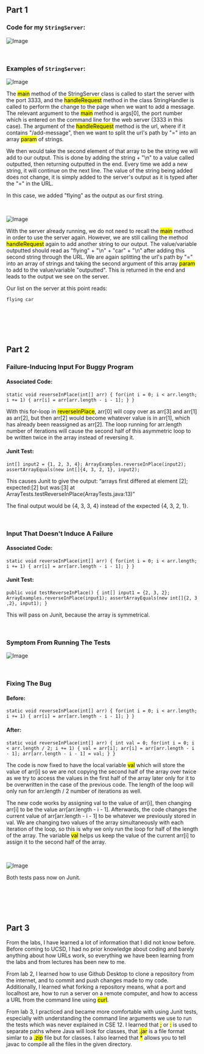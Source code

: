 ## Part 1

### Code for my `StringServer`:

![Image](StringServer_Code.png)

<br/>

### Examples of `StringServer`:

![Image](StringServer_Example_1.png)

The <mark>main</mark> method of the StringServer class is called to start the server with the port 3333, and the <mark>handleRequest</mark> method in the class StringHandler is called to perform the change to the page when we want to add a message. The relevant argument to the <mark>main</mark> method is args[0], the port number which is entered on the command line for the web server (3333 in this case). The argument of the <mark>handleRequest</mark> method is the url, where if it contains "/add-message", then we want to split the url's path by "=" into an array <mark>param</mark> of strings. 

We then would take the second element of that array to be the string we will add to our output. This is done by adding the string + "\n" to a value called outputted, then returning outputted in the end. Every time we add a new string, it will continue on the next line. The value of the string being added does not change, it is simply added to the server's output as it is typed after the "=" in the URL.

In this case, we added "flying" as the output as our first string.

<br/>

![Image](StringServer_Example_2.png)

With the server already running, we do not need to recall the <mark>main</mark> method in order to use the server again. However, we are still calling the method <mark>handleRequest</mark> again to add another string to our output. The value/variable outputted should read as "flying" + "\n" + "car" + "\n" after adding this second string through the URL. We are again splitting the url's path by "=" into an array of strings and taking the second argument of this array <mark>param</mark> to add to the value/variable "outputted". This is returned in the end and leads to the output we see on the server.

Our list on the server at this point reads:

`flying
car`

<br/>

<br/>

<br/>

<br/>

## Part 2

### Failure-Inducing Input For Buggy Program

#### Associated Code:

`static void reverseInPlace(int[] arr) {
    for(int i = 0; i < arr.length; i += 1) {
      arr[i] = arr[arr.length - i - 1];
    }
  }`

With this for-loop in <mark>reverseInPlace</mark>, arr[0] will copy over as arr[3] and arr[1] as arr[2], but then arr[2] would become whatever value is in arr[1], which has already been reassigned as arr[2]. The loop running for arr.length number of iterations will cause the second half of this asymmetric loop to be written twice in the array instead of reversing it.

#### Junit Test:

`int[] input2 = {1, 2, 3, 4};
ArrayExamples.reverseInPlace(input2);
assertArrayEquals(new int[]{4, 3, 2, 1}, input2);`

This causes Junit to give the output: “arrays first differed at element [2]; expected:[2] but was:[3] at ArrayTests.testReverseInPlace(ArrayTests.java:13)”

The final output would be {4, 3, 3, 4} instead of the expected {4, 3, 2, 1}.

<br/>

### Input That Doesn't Induce A Failure

#### Associated Code:

`static void reverseInPlace(int[] arr) {
    for(int i = 0; i < arr.length; i += 1) {
      arr[i] = arr[arr.length - i - 1];
    }
  }`
  
 

#### Junit Test:

`public void testReverseInPlace() {
    int[] input1 = {2, 3, 2};
    ArrayExamples.reverseInPlace(input1);
    assertArrayEquals(new int[]{2, 3 ,2}, input1);
	}`

This will pass on Junit, because the array is symmetrical.

<br/>

### Symptom From Running The Tests

![Image](ArrayTests_Symptom.png)

<br/>

### Fixing The Bug

#### Before:

`static void reverseInPlace(int[] arr) {
    for(int i = 0; i < arr.length; i += 1) {
      arr[i] = arr[arr.length - i - 1];
    }
  }`

#### After:

`static void reverseInPlace(int[] arr) {
    int val = 0;
    for(int i = 0; i < arr.length / 2; i += 1) {
      val = arr[i];
      arr[i] = arr[arr.length - i - 1];
      arr[arr.length - i - 1] = val;
    }
  }`

The code is now fixed to have the local variable <mark>val</mark> which will store the value of arr[i] so we are not copying the second half of the array over twice as we try to access the values in the first half of the array later only for it to be overwritten in the case of the previous code. The length of the loop will only run for arr.length / 2 number of iterations as well.

The new code works by assigning val to the value of arr[i], then changing arr[i] to be the value arr[arr.length - i - 1]. Afterwards, the code changes the current value of arr[arr.length - i - 1] to be whatever we previously stored in val. We are changing two values of the array simultaneously with each iteration of the loop, so this is why we only run the loop for half of the length of the array. The variable <mark>val</mark> helps us keep the value of the current arr[i] to assign it to the second half of the array.

<br/>

![Image](ArrayTests_Fixed.png)

Both tests pass now on Junit.

<br/>

<br/>

<br/>

<br/>

## Part 3

From the labs, I have learned a lot of information that I did not know before. Before coming to UCSD, I had no prior knowledge about coding and barely anything about how URLs work, so everything we have been learning from the labs and from lectures has been new to me.

From lab 2, I learned how to use Github Desktop to clone a repository from the internet, and to commit and push changes made to my code. Additionally, I learned what forking a repository means, what a port and localhost are, how to run a server on a remote computer, and how to access a URL from the command line using <mark>curl</mark>.

From lab 3, I practiced and became more comfortable with using Junit tests, especially with understanding the command line arguments we use to run the tests which was never explained in CSE 12. I learned that <mark>;</mark> or <mark>:</mark> is used to separate paths where Java will look for classes, that <mark>.jar</mark> is a file format simlar to a <mark>.zip</mark> file but for classes. I also learned that <mark>*</mark> allows you to tell javac to compile all the files in the given directory.

<br/>

<br/>

<br/>
